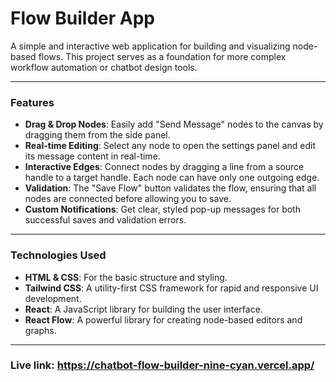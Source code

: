 # Flow Builder App

A simple and interactive web application for building and visualizing node-based flows. This project serves as a foundation for more complex workflow automation or chatbot design tools.

---

### Features

* **Drag & Drop Nodes**: Easily add "Send Message" nodes to the canvas by dragging them from the side panel.
* **Real-time Editing**: Select any node to open the settings panel and edit its message content in real-time.
* **Interactive Edges**: Connect nodes by dragging a line from a source handle to a target handle. Each node can have only one outgoing edge.
* **Validation**: The "Save Flow" button validates the flow, ensuring that all nodes are connected before allowing you to save.
* **Custom Notifications**: Get clear, styled pop-up messages for both successful saves and validation errors.

---

### Technologies Used

* **HTML & CSS**: For the basic structure and styling.
* **Tailwind CSS**: A utility-first CSS framework for rapid and responsive UI development.
* **React**: A JavaScript library for building the user interface.
* **React Flow**: A powerful library for creating node-based editors and graphs.

---

### Live link: https://chatbot-flow-builder-nine-cyan.vercel.app/
